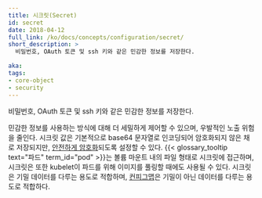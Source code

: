 ```yaml
---
title: 시크릿(Secret)
id: secret
date: 2018-04-12
full_link: /ko/docs/concepts/configuration/secret/
short_description: >
  비밀번호, OAuth 토큰 및 ssh 키와 같은 민감한 정보를 저장한다.

aka: 
tags:
- core-object
- security
---
```

 비밀번호, OAuth 토큰 및 ssh 키와 같은 민감한 정보를 저장한다.

<!--more--> 

민감한 정보를 사용하는 방식에 대해 더 세밀하게 제어할 수 있으며, 우발적인 노출 위험을 줄인다. 시크릿 값은 기본적으로 base64 문자열로 인코딩되어 암호화되지 않은 채로 저장되지만, [안전하게 암호화](/docs/tasks/administer-cluster/encrypt-data/#ensure-all-secrets-are-encrypted)되도록 설정할 수 있다. {{< glossary_tooltip text="파드" term_id="pod" >}}는 볼륨 마운트 내의 파일 형태로 시크릿에 접근하며, 시크릿은 또한 kubelet이 파드를 위해 이미지를 풀링할 때에도 사용될 수 있다. 시크릿은 기밀 데이터를 다루는 용도로 적합하며, [컨피그맵](/docs/tasks/configure-pod-container/configure-pod-configmap/)은 기밀이 아닌 데이터를 다루는 용도로 적합하다.
